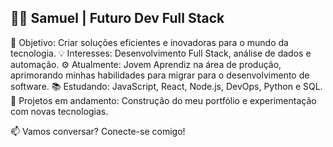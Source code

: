 ## 👨‍💻 Samuel | Futuro Dev Full Stack
🎯 Objetivo: Criar soluções eficientes e inovadoras para o mundo da tecnologia.
💡 Interesses: Desenvolvimento Full Stack, análise de dados e automação.
⚙️ Atualmente: Jovem Aprendiz na área de produção, aprimorando minhas habilidades para migrar para o desenvolvimento de software.
📚 Estudando: JavaScript, React, Node.js, DevOps, Python e SQL.
🚀 Projetos em andamento: Construção do meu portfólio e experimentação com novas tecnologias.

📫 Vamos conversar? Conecte-se comigo!

<!--
**LeloPlayer/LeloPlayer** is a ✨ _special_ ✨ repository because its `README.md` (this file) appears on your GitHub profile.

Here are some ideas to get you started:

- 🔭 I’m currently working on ...
- 🌱 I’m currently learning ...
- 👯 I’m looking to collaborate on ...
- 🤔 I’m looking for help with ...
- 💬 Ask me about ...
- 📫 How to reach me: ...
- 😄 Pronouns: ...
- ⚡ Fun fact: ...
-->

